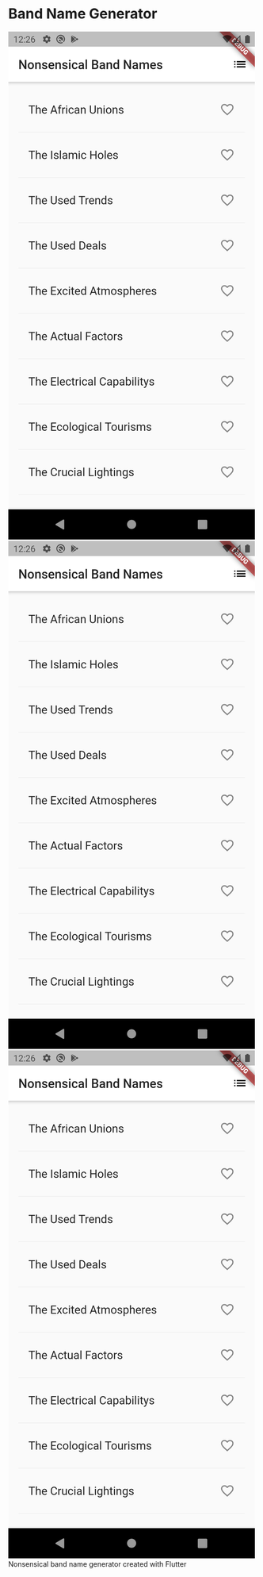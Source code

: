 # Band Name Generator
![What is this](screen-1.png)
![What is this](screen-1.png)
![What is this](screen-1.png)
Nonsensical band name generator created with Flutter
